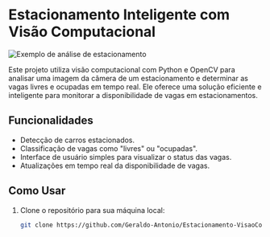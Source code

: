 # Estacionamento Inteligente com Visão Computacional

![Exemplo de análise de estacionamento](exemplo-analise-estacionamento.jpg)

Este projeto utiliza visão computacional com Python e OpenCV para analisar uma imagem da câmera de um estacionamento e determinar as vagas livres e ocupadas em tempo real. Ele oferece uma solução eficiente e inteligente para monitorar a disponibilidade de vagas em estacionamentos.

## Funcionalidades

- Detecção de carros estacionados.
- Classificação de vagas como "livres" ou "ocupadas".
- Interface de usuário simples para visualizar o status das vagas.
- Atualizações em tempo real da disponibilidade de vagas.

## Como Usar

1. Clone o repositório para sua máquina local:

   ```bash
   git clone https://github.com/Geraldo-Antonio/Estacionamento-VisaoComputacional.git
